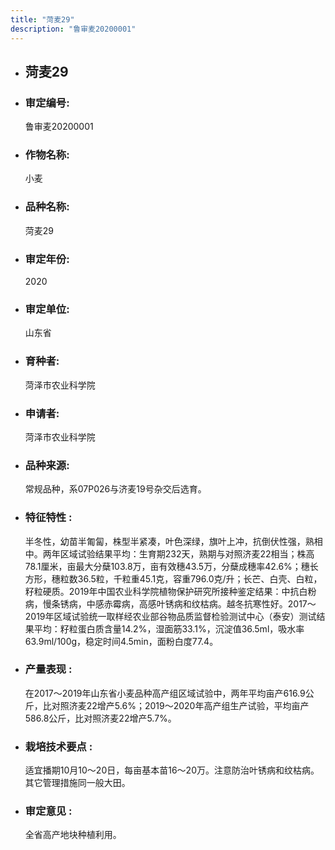 ```yaml
---
title: "菏麦29"
description: "鲁审麦20200001"
---
```

* ## 菏麦29
* ###  审定编号:  
   鲁审麦20200001

*  ### 作物名称:  
   小麦

*   ###  品种名称: 
    菏麦29

*   ### 审定年份: 
    2020

*   ### 审定单位:  
    山东省

*   ### 育种者:  
    菏泽市农业科学院

*   ### 申请者:  
    菏泽市农业科学院

*   ### 品种来源:  
    常规品种，系07P026与济麦19号杂交后选育。

*   ### 特征特性 : 
    半冬性，幼苗半匍匐，株型半紧凑，叶色深绿，旗叶上冲，抗倒伏性强，熟相中。两年区域试验结果平均：生育期232天，熟期与对照济麦22相当；株高78.1厘米，亩最大分蘖103.8万，亩有效穗43.5万，分蘖成穗率42.6%；穗长方形，穗粒数36.5粒，千粒重45.1克，容重796.0克/升；长芒、白壳、白粒，籽粒硬质。2019年中国农业科学院植物保护研究所接种鉴定结果：中抗白粉病，慢条锈病，中感赤霉病，高感叶锈病和纹枯病。越冬抗寒性好。2017～2019年区域试验统一取样经农业部谷物品质监督检验测试中心（泰安）测试结果平均：籽粒蛋白质含量14.2%，湿面筋33.1%，沉淀值36.5ml，吸水率63.9ml/100g，稳定时间4.5min，面粉白度77.4。

*   ### 产量表现 : 
    在2017～2019年山东省小麦品种高产组区域试验中，两年平均亩产616.9公斤，比对照济麦22增产5.6%；2019～2020年高产组生产试验，平均亩产586.8公斤，比对照济麦22增产5.7%。

*   ### 栽培技术要点 : 
    适宜播期10月10～20日，每亩基本苗16～20万。注意防治叶锈病和纹枯病。其它管理措施同一般大田。

*   ### 审定意见 : 
    全省高产地块种植利用。
